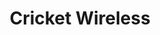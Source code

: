 ---
title: "Cricket Wireless"
url: /kansas-city/cricket-wireless-troost-avenue/
shop: mobile phone
---